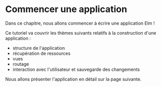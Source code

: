 # Commencer une application

Dans ce chapitre, nous allons commencer à écrire une application Elm !

Ce tutoriel va couvrir les thèmes suivants relatifs à la construction d'une application :

- structure de l'application
- récupération de ressources
- vues
- routage
- interaction avec l'utilisateur et sauvegarde des changements

Nous allons présenter l'application en détail sur la page suivante.
